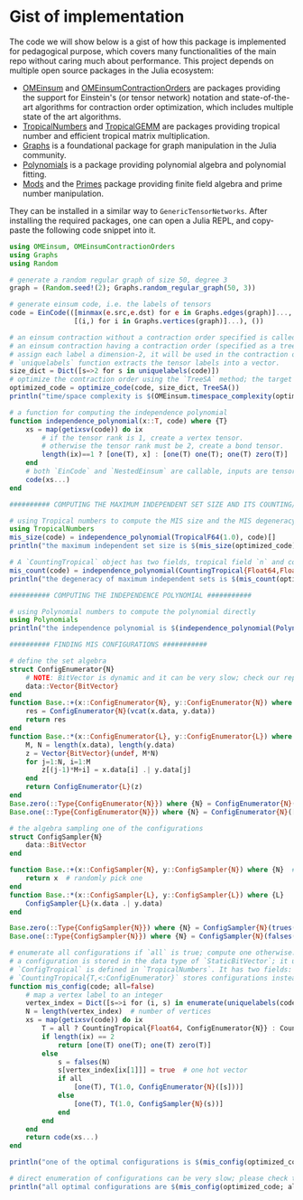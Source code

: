 # Gist of implementation

The code we will show below is a gist of how this package is implemented for pedagogical purpose, which covers many functionalities of the main repo without caring much about performance.
This project depends on multiple open source packages in the Julia ecosystem:

* [OMEinsum](https://github.com/under-Peter/OMEinsum.jl) and [OMEinsumContractionOrders](https://github.com/TensorBFS/OMEinsumContractionOrders.jl) are packages providing the support for Einstein's (or tensor network) notation and state-of-the-art algorithms for contraction order optimization, which includes multiple state of the art algorithms.
* [TropicalNumbers](https://github.com/TensorBFS/TropicalNumbers.jl) and [TropicalGEMM](https://github.com/TensorBFS/TropicalGEMM.jl) are packages providing tropical number and efficient tropical matrix multiplication.
* [Graphs](https://github.com/JuliaGraphs/Graphs.jl) is a foundational package for graph manipulation in the Julia community.
* [Polynomials](https://github.com/JuliaMath/Polynomials.jl) is a package providing polynomial algebra and polynomial fitting.
* [Mods](https://github.com/scheinerman/Mods.jl) and the [Primes](https://github.com/JuliaMath/Primes.jl) package providing finite field algebra and prime number manipulation.

They can be installed in a similar way to `GenericTensorNetworks`.
After installing the required packages, one can open a Julia REPL, and copy-paste the following code snippet into it.

```julia
using OMEinsum, OMEinsumContractionOrders
using Graphs
using Random

# generate a random regular graph of size 50, degree 3
graph = (Random.seed!(2); Graphs.random_regular_graph(50, 3))

# generate einsum code, i.e. the labels of tensors
code = EinCode(([minmax(e.src,e.dst) for e in Graphs.edges(graph)]..., # labels for edge tensors
                [(i,) for i in Graphs.vertices(graph)]...), ())        # labels for vertex tensors

# an einsum contraction without a contraction order specified is called `EinCode`,
# an einsum contraction having a contraction order (specified as a tree structure) is called `NestedEinsum`.
# assign each label a dimension-2, it will be used in the contraction order optimization
# `uniquelabels` function extracts the tensor labels into a vector.
size_dict = Dict([s=>2 for s in uniquelabels(code)])
# optimize the contraction order using the `TreeSA` method; the target space complexity is 2^17
optimized_code = optimize_code(code, size_dict, TreeSA())
println("time/space complexity is $(OMEinsum.timespace_complexity(optimized_code, size_dict))")

# a function for computing the independence polynomial
function independence_polynomial(x::T, code) where {T}
	xs = map(getixsv(code)) do ix
        # if the tensor rank is 1, create a vertex tensor.
        # otherwise the tensor rank must be 2, create a bond tensor.
        length(ix)==1 ? [one(T), x] : [one(T) one(T); one(T) zero(T)]
    end
    # both `EinCode` and `NestedEinsum` are callable, inputs are tensors.
	code(xs...)
end

########## COMPUTING THE MAXIMUM INDEPENDENT SET SIZE AND ITS COUNTING/DEGENERACY ###########

# using Tropical numbers to compute the MIS size and the MIS degeneracy.
using TropicalNumbers
mis_size(code) = independence_polynomial(TropicalF64(1.0), code)[]
println("the maximum independent set size is $(mis_size(optimized_code).n)")

# A `CountingTropical` object has two fields, tropical field `n` and counting field `c`.
mis_count(code) = independence_polynomial(CountingTropical{Float64,Float64}(1.0, 1.0), code)[]
println("the degeneracy of maximum independent sets is $(mis_count(optimized_code).c)")

########## COMPUTING THE INDEPENDENCE POLYNOMIAL ###########

# using Polynomial numbers to compute the polynomial directly
using Polynomials
println("the independence polynomial is $(independence_polynomial(Polynomial([0.0, 1.0]), optimized_code)[])")

########## FINDING MIS CONFIGURATIONS ###########

# define the set algebra
struct ConfigEnumerator{N}
    # NOTE: BitVector is dynamic and it can be very slow; check our repo for the static version
    data::Vector{BitVector}
end
function Base.:+(x::ConfigEnumerator{N}, y::ConfigEnumerator{N}) where {N}
    res = ConfigEnumerator{N}(vcat(x.data, y.data))
    return res
end
function Base.:*(x::ConfigEnumerator{L}, y::ConfigEnumerator{L}) where {L}
    M, N = length(x.data), length(y.data)
    z = Vector{BitVector}(undef, M*N)
    for j=1:N, i=1:M
        z[(j-1)*M+i] = x.data[i] .| y.data[j]
    end
    return ConfigEnumerator{L}(z)
end
Base.zero(::Type{ConfigEnumerator{N}}) where {N} = ConfigEnumerator{N}(BitVector[])
Base.one(::Type{ConfigEnumerator{N}}) where {N} = ConfigEnumerator{N}([falses(N)])

# the algebra sampling one of the configurations
struct ConfigSampler{N}
    data::BitVector
end

function Base.:+(x::ConfigSampler{N}, y::ConfigSampler{N}) where {N}  # biased sampling: return `x`
    return x  # randomly pick one
end
function Base.:*(x::ConfigSampler{L}, y::ConfigSampler{L}) where {L}
    ConfigSampler{L}(x.data .| y.data)
end

Base.zero(::Type{ConfigSampler{N}}) where {N} = ConfigSampler{N}(trues(N))
Base.one(::Type{ConfigSampler{N}}) where {N} = ConfigSampler{N}(falses(N))

# enumerate all configurations if `all` is true; compute one otherwise.
# a configuration is stored in the data type of `StaticBitVector`; it uses integers to represent bit strings.
# `ConfigTropical` is defined in `TropicalNumbers`. It has two fields: tropical number `n` and optimal configuration `config`.
# `CountingTropical{T,<:ConfigEnumerator}` stores configurations instead of simple counting.
function mis_config(code; all=false)
    # map a vertex label to an integer
    vertex_index = Dict([s=>i for (i, s) in enumerate(uniquelabels(code))])
    N = length(vertex_index)  # number of vertices
    xs = map(getixsv(code)) do ix
        T = all ? CountingTropical{Float64, ConfigEnumerator{N}} : CountingTropical{Float64, ConfigSampler{N}}
        if length(ix) == 2
            return [one(T) one(T); one(T) zero(T)]
        else
            s = falses(N)
            s[vertex_index[ix[1]]] = true  # one hot vector
            if all
                [one(T), T(1.0, ConfigEnumerator{N}([s]))]
            else
                [one(T), T(1.0, ConfigSampler{N}(s))]
            end
        end
    end
	return code(xs...)
end

println("one of the optimal configurations is $(mis_config(optimized_code; all=false)[].c.data)")

# direct enumeration of configurations can be very slow; please check the bounding version in our Github repo.
println("all optimal configurations are $(mis_config(optimized_code; all=true)[].c)")
```
